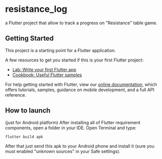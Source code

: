 # resistance_log

a Flutter project that allow to track a progress on "Resistance" table game.

## Getting Started

This project is a starting point for a Flutter application.

A few resources to get you started if this is your first Flutter project:

- [Lab: Write your first Flutter app](https://flutter.dev/docs/get-started/codelab)
- [Cookbook: Useful Flutter samples](https://flutter.dev/docs/cookbook)

For help getting started with Flutter, view our
[online documentation](https://flutter.dev/docs), which offers tutorials,
samples, guidance on mobile development, and a full API reference.

## How to launch

(just for Android platform)
After installing all of Flutter requirement components, open a folder in your IDE.
Open Terminal and type:

```flutter build apk```

After that just send this apk to your Android phone and install it (sure you must enabled "unknown sources" in your Safe settings).